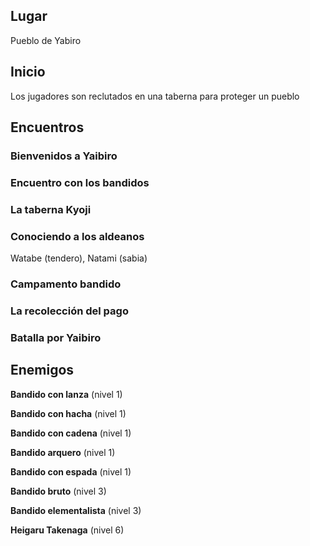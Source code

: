 ## Lugar

Pueblo de Yabiro

## Inicio

Los jugadores son reclutados en una taberna para proteger un pueblo

## Encuentros

### Bienvenidos a Yaibiro

### Encuentro con los bandidos

### La taberna Kyoji

### Conociendo a los aldeanos

Watabe (tendero), Natami (sabia)

### Campamento bandido

### La recolección del pago

### Batalla por Yaibiro

## Enemigos

**Bandido con lanza** (nivel 1)

**Bandido con hacha** (nivel 1)

**Bandido con cadena** (nivel 1)

**Bandido arquero** (nivel 1)

**Bandido con espada** (nivel 1)

**Bandido bruto** (nivel 3)

**Bandido elementalista** (nivel 3)

**Heigaru Takenaga** (nivel 6)